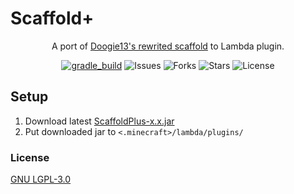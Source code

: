 # Scaffold+

<div align="center">
    <p>A port of <a href="https://github.com/lambda-client/lambda/pull/256">Doogie13's rewrited scaffold</a> to Lambda plugin.</p>
    <a href="https://github.com/urFate/ScaffoldPlus/actions/workflows/gradle_build.yml"><img src="https://github.com/urFate/ScaffoldPlus/actions/workflows/gradle_build.yml/badge.svg?branch=master" alt="gradle_build"></a>
    <img src="https://img.shields.io/github/issues/urFate/ScaffoldPlus" alt="Issues">
    <img src="https://img.shields.io/github/forks/urFate/ScaffoldPlus" alt="Forks">
    <img src="https://img.shields.io/github/stars/urFate/ScaffoldPlus" alt="Stars">
    <img src="https://img.shields.io/github/license/urFate/ScaffoldPlus" alt="License">
</div>

## Setup

1. Download latest [ScaffoldPlus-x.x.jar](https://github.com/urFate/ScaffoldPlus/releases)
2. Put downloaded jar to `<.minecraft>/lambda/plugins/`

### License

[GNU LGPL-3.0](https://github.com/urFate/ScaffoldPlus/blob/master/LICENSE.md)